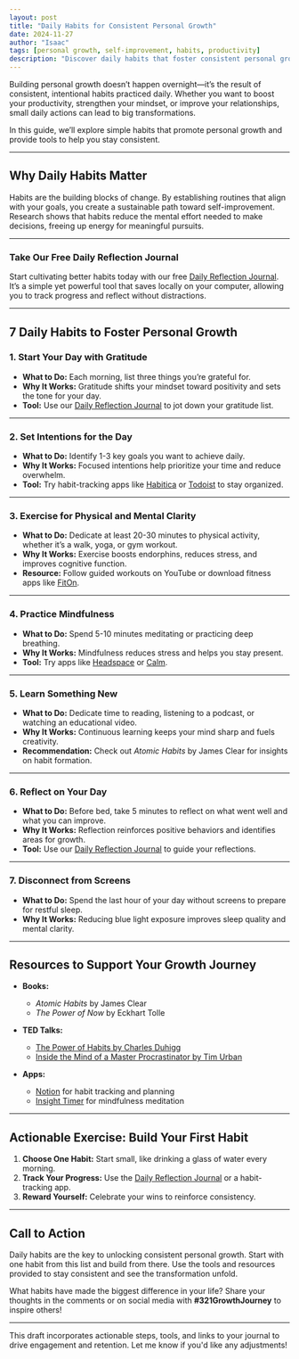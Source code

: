 ```yaml
---
layout: post
title: "Daily Habits for Consistent Personal Growth"
date: 2024-11-27
author: "Isaac"
tags: [personal growth, self-improvement, habits, productivity]
description: "Discover daily habits that foster consistent personal growth, including actionable tips, free tools like a daily reflection journal, and resources for habit tracking and mindfulness."
---
```


Building personal growth doesn’t happen overnight—it’s the result of consistent, intentional habits practiced daily. Whether you want to boost your productivity, strengthen your mindset, or improve your relationships, small daily actions can lead to big transformations.

In this guide, we’ll explore simple habits that promote personal growth and provide tools to help you stay consistent.

---

## Why Daily Habits Matter

Habits are the building blocks of change. By establishing routines that align with your goals, you create a sustainable path toward self-improvement. Research shows that habits reduce the mental effort needed to make decisions, freeing up energy for meaningful pursuits.

---

### **Take Our Free Daily Reflection Journal**
Start cultivating better habits today with our free [Daily Reflection Journal](https://www.321niche.com/daily-reflection-journal.html). It’s a simple yet powerful tool that saves locally on your computer, allowing you to track progress and reflect without distractions.

---

## 7 Daily Habits to Foster Personal Growth

### 1. **Start Your Day with Gratitude**
- **What to Do:** Each morning, list three things you’re grateful for.
- **Why It Works:** Gratitude shifts your mindset toward positivity and sets the tone for your day.
- **Tool:** Use our [Daily Reflection Journal](https://www.321niche.com/daily-reflection-journal.html) to jot down your gratitude list.

---

### 2. **Set Intentions for the Day**
- **What to Do:** Identify 1-3 key goals you want to achieve daily.
- **Why It Works:** Focused intentions help prioritize your time and reduce overwhelm.
- **Tool:** Try habit-tracking apps like [Habitica](https://habitica.com) or [Todoist](https://todoist.com) to stay organized.

---

### 3. **Exercise for Physical and Mental Clarity**
- **What to Do:** Dedicate at least 20-30 minutes to physical activity, whether it’s a walk, yoga, or gym workout.
- **Why It Works:** Exercise boosts endorphins, reduces stress, and improves cognitive function.
- **Resource:** Follow guided workouts on YouTube or download fitness apps like [FitOn](https://fitonapp.com).

---

### 4. **Practice Mindfulness**
- **What to Do:** Spend 5-10 minutes meditating or practicing deep breathing.
- **Why It Works:** Mindfulness reduces stress and helps you stay present.
- **Tool:** Try apps like [Headspace](https://www.headspace.com) or [Calm](https://www.calm.com).

---

### 5. **Learn Something New**
- **What to Do:** Dedicate time to reading, listening to a podcast, or watching an educational video.
- **Why It Works:** Continuous learning keeps your mind sharp and fuels creativity.
- **Recommendation:** Check out *Atomic Habits* by James Clear for insights on habit formation.

---

### 6. **Reflect on Your Day**
- **What to Do:** Before bed, take 5 minutes to reflect on what went well and what you can improve.
- **Why It Works:** Reflection reinforces positive behaviors and identifies areas for growth.
- **Tool:** Use our [Daily Reflection Journal](https://www.321niche.com/daily-reflection-journal.html) to guide your reflections.

---

### 7. **Disconnect from Screens**
- **What to Do:** Spend the last hour of your day without screens to prepare for restful sleep.
- **Why It Works:** Reducing blue light exposure improves sleep quality and mental clarity.

---

## Resources to Support Your Growth Journey

- **Books:** 
  - *Atomic Habits* by James Clear
  - *The Power of Now* by Eckhart Tolle

- **TED Talks:**
  - [The Power of Habits by Charles Duhigg](https://www.ted.com/talks/charles_duhigg_the_power_of_habits)
  - [Inside the Mind of a Master Procrastinator by Tim Urban](https://www.ted.com/talks/tim_urban_inside_the_mind_of_a_master_procrastinator)

- **Apps:**
  - [Notion](https://www.notion.so) for habit tracking and planning
  - [Insight Timer](https://www.insighttimer.com) for mindfulness meditation

---

## Actionable Exercise: Build Your First Habit
1. **Choose One Habit:** Start small, like drinking a glass of water every morning.
2. **Track Your Progress:** Use the [Daily Reflection Journal](https://www.321niche.com/daily-reflection-journal.html) or a habit-tracking app.
3. **Reward Yourself:** Celebrate your wins to reinforce consistency.

---

## Call to Action

Daily habits are the key to unlocking consistent personal growth. Start with one habit from this list and build from there. Use the tools and resources provided to stay consistent and see the transformation unfold.

What habits have made the biggest difference in your life? Share your thoughts in the comments or on social media with **#321GrowthJourney** to inspire others!

---

This draft incorporates actionable steps, tools, and links to your journal to drive engagement and retention. Let me know if you'd like any adjustments!
